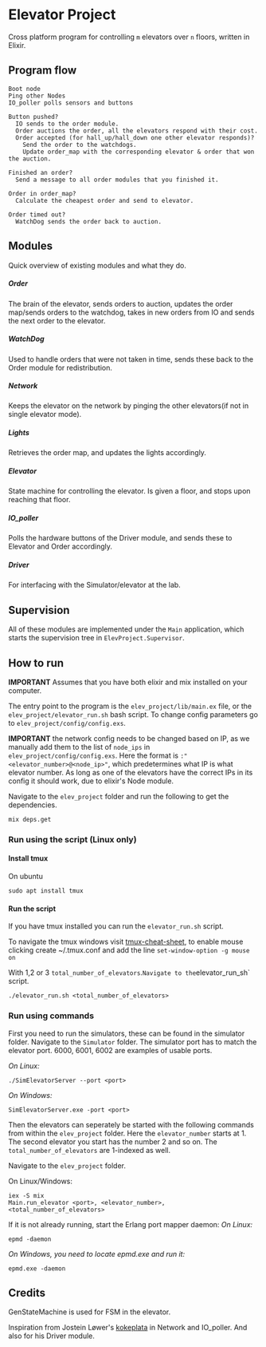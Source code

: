 # Elevator Project
Cross platform program for controlling `m` elevators over `n` floors, written in Elixir.

## Program flow
```
Boot node
Ping other Nodes
IO_poller polls sensors and buttons

Button pushed?
  IO sends to the order module.
  Order auctions the order, all the elevators respond with their cost.
  Order accepted (for hall_up/hall_down one other elevator responds)?
    Send the order to the watchdogs.
    Update order_map with the corresponding elevator & order that won the auction.

Finished an order?
  Send a message to all order modules that you finished it.

Order in order_map?
  Calculate the cheapest order and send to elevator.

Order timed out?
  WatchDog sends the order back to auction.
```

## Modules
Quick overview of existing modules and what they do.

##### Order
The brain of the elevator, sends orders to auction, updates the order map/sends orders to the watchdog, takes in new orders from IO and sends the next order to the elevator.

##### WatchDog
Used to handle orders that were not taken in time, sends these back to the Order module for redistribution.

##### Network
Keeps the elevator on the network by pinging the other elevators(if not in single elevator mode).

##### Lights
Retrieves the order map, and updates the lights accordingly.

##### Elevator
State machine for controlling the elevator. Is given a floor, and stops upon reaching that floor.

##### IO_poller
Polls the hardware buttons of the Driver module, and sends these to Elevator and Order accordingly.

##### Driver
For interfacing with the Simulator/elevator at the lab.

## Supervision
All of these modules are implemented under the `Main` application, which starts the supervision tree in `ElevProject.Supervisor`. 


## How to run 
**IMPORTANT** Assumes that you have both elixir and mix installed on your computer.

The entry point to the program is the `elev_project/lib/main.ex` file, or the `elev_project/elevator_run.sh` bash script.
To change config parameters go to `elev_project/config/config.exs`. 

**IMPORTANT** the network config needs to be changed based on IP, as we manually add them to the list of `node_ips` in `elev_project/config/config.exs`. Here the format is `:"<elevator_number>@<node_ip>"`, which predetermines what IP is what elevator number. As long as one of the elevators have the correct IPs in its config it should work, due to elixir's Node module.

Navigate to the `elev_project` folder and run the following to get the dependencies.
```
mix deps.get
```

### Run using the script (Linux only)

#### Install tmux
On ubuntu
```
sudo apt install tmux
```

#### Run the script
If you have tmux installed you can run the `elevator_run.sh` script.

To navigate the tmux windows visit [tmux-cheat-sheet](https://tmuxcheatsheet.com/), to enable mouse clicking create ~/.tmux.conf and add the line `set-window-option -g mouse on`

With 1,2 or 3 `total_number_of_elevators`.`
Navigate to the `elevator_run_sh` script.
```
./elevator_run.sh <total_number_of_elevators>
```

### Run using commands

First you need to run the simulators, these can be found in the simulator folder.
Navigate to the `Simulator` folder.
The simulator port has to match the elevator port. 6000, 6001, 6002 are examples of usable ports.

*On Linux:*
```
./SimElevatorServer --port <port>
```
*On Windows:*
```
SimElevatorServer.exe -port <port>
```

Then the elevators can seperately be started with the following commands from within the `elev_project` folder.
Here the `elevator_number` starts at 1. The second elevator you start has the number 2 and so on. The `total_number_of_elevators` are 1-indexed as well.

Navigate to the `elev_project` folder.

On Linux/Windows:
```
iex -S mix
Main.run_elevator <port>, <elevator_number>, <total_number_of_elevators>
```

If it is not already running, start the Erlang port mapper daemon:
*On Linux:*
```
epmd -daemon
```
*On Windows, you need to locate epmd.exe and run it:*

```
epmd.exe -daemon
```

## Credits

GenStateMachine is used for FSM in the elevator.

Inspiration from Jostein Løwer's [kokeplata](https://github.com/jostlowe/kokeplata) in Network and IO_poller. And also for his Driver module.